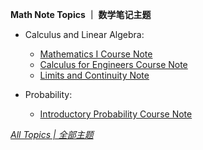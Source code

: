 **Math Note Topics ｜ 数学笔记主题**

* Calculus and Linear Algebra:

  * [Mathematics I Course Note](https://ultrafish.cn/2022/12/02/mathematics-i-course-note/)
  * [Calculus for Engineers Course Note](https://ultrafish.cn/2022/04/28/calculus-for-engineers-course-note/)
  * [Limits and Continuity Note](https://ultrafish.cn/2021/12/14/limits-continuity-note/)

* Probability:

  * [Introductory Probability Course Note](https://ultrafish.cn/2021/12/12/introductory-probability-course-note/)


[*All Topics | 全部主题*](https://ultrafish.cn/topics/#/)